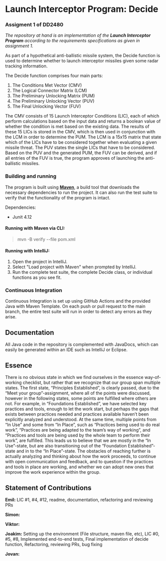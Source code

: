 # **Launch Interceptor Program: Decide**
### Assigment 1 of DD2480
*The repository at hand is an implementation of the **Launch Interceptor Program** 
according to the requirements specifications as given in assignment 1.*

As part of a hypothetical anti-ballistic missile system, the Decide function is used to determine 
whether to launch interceptor missiles given some radar tracking information.

The Decide function comprises four main parts:
1. The Conditions Met Vector (CMV)
2. The Logical Connector Matrix (LCM)
3. The Preliminary Unlocking Matrix (PUM)
4. The Preliminary Unlocking Vector (PUV)
5. The Final Unlocking Vector (FUV)

The CMV consists of 15 Launch Interceptor Conditions (LIC), each of which perform calculations based
on the input data and returns a boolean value of whether the condition is met based on the existing data.
The results of these 15 LICs is stored in the CMV, which is then used in conjunction with the LCM
in order to determine the PUM. The LCM is a 15x15 matrix that state which of the LICs have to be considered
together when evaluating a given missile threat. The PUV states the single LICs that have to be considered.
Based on the PUV and the generated PUM, the FUV can be derived,
and if all entries of the FUV is true, the program approves of launching the anti-ballistic missiles.

### Building and running
The program is built using [**Maven**](https://maven.apache.org), a build tool
that downloads the necessary dependencies to run the project. It can also run the test suite to verify that
the functionality of the program is intact.

Dependencies:
* Junit 4.12

#### Running with Maven via CLI:
>mvn -B verify --file pom.xml

#### Running with IntelliJ:
1. Open the project in IntelliJ.
2. Select "Load project with Maven" when prompted by IntelliJ. 
3. Run the complete test suite, the complete Decide class, or individual functions as you see fit.

### Continuous Integration
Continuous Integration is set up using GitHub Actions and the provided Java with Maven Template.
On each push or pull request to the main branch, the entire test suite will run in order to detect any errors as they arise.

## Documentation
All Java code in the repository is complemented with JavaDocs, which can easily be generated within an IDE such as IntelliJ or Eclipse.

## Essence
There is no obvious state in which we find ourselves in the essence way-of-working checklist, but rather that we recognize that our group span multiple states. The first state, “Principles Established”, is clearly passed, due to the “Meet your group”-assignment, where all of the points were discussed, however in the following states, some points are fulfilled where others are not. For example, in “Foundations Established”, we have selected key practices and tools, enough to let the work start, but perhaps the gaps that exists between practices needed and practices available haven’t been explicitly analyzed and understood. At the same time, multiple points from “In Use” and some from “In Place”, such as “Practices being used to do real work”, “Practices are being adapted to the team’s way of working”, and “Practices and tools are being used by the whole team to perform their work”, are fulfilled. This leads us to believe that we are mostly in the “In Use”-state, but are also transitioning out of the “Foundation Established”-state and in to the “In Place”-state. The obstacles of reaching further is actually analyzing and thinking about how the work proceeds, to continue with open communication and feedback, and to question if the practices and tools in place are working, and whether we can adopt new ones that improve the work experience within the group.

## Statement of Contributions
**Emil:** LIC #1, #4, #12, readme, documentation, refactoring and reviewing PRs

**Simon:**

**Viktor:**

**Joakim:** Setting up the environment (File structure, maven file, etc), LIC #0, #5, #8, Implemented end-to-end tests, Final implementation of decide function, Refactoring, reviewing PRs, bug fixing

**Jovan:**
